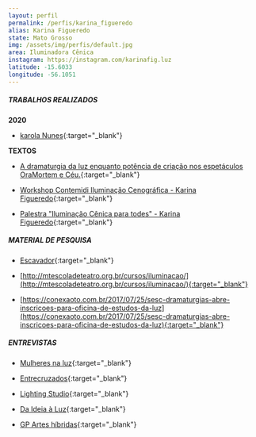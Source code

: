 ```yaml
---
layout: perfil
permalink: /perfis/karina_figueredo
alias: Karina Figueredo
state: Mato Grosso
img: /assets/img/perfis/default.jpg
area: Iluminadora Cênica
instagram: https://instagram.com/karinafig.luz
latitude: -15.6033
longitude: -56.1051
---
```


##### **TRABALHOS REALIZADOS**

**2020**

- [karola Nunes](https://www.youtube.com/watch?v=TQojf6turEM){:target="_blank"}

**TEXTOS**

- [A dramaturgia da luz enquanto potência de criação nos espetáculos OraMortem e Céu.](https://eventosacademicos.ufmt.br/index.php/mostradaposgraduacao/ximostra/paper/view/12357/0){:target="_blank"}

- [Workshop Contemidi Iluminação Cenográfica - Karina Figueredo](https://www.youtube.com/watch?v=97rsv6AQqIE){:target="_blank"}

- [Palestra "Iluminação Cênica para todes" - Karina Figueredo](https://www.youtube.com/watch?v=CVchpRY_uU){:target="_blank"}

##### **MATERIAL DE PESQUISA**

- [Escavador](https://www.escavador.com/sobre/1472976/karina-figueredo-souza){:target="_blank"}

- [http://mtescoladeteatro.org.br/cursos/iluminacao/](http://mtescoladeteatro.org.br/cursos/iluminacao/){:target="_blank"}

- [https://conexaoto.com.br/2017/07/25/sesc-dramaturgias-abre-inscricoes-para-oficina-de-estudos-da-luz](https://conexaoto.com.br/2017/07/25/sesc-dramaturgias-abre-inscricoes-para-oficina-de-estudos-da-luz){:target="_blank"}

##### **ENTREVISTAS**

- [Mulheres na luz](https://www.youtube.com/watch?v=_9edLen2Q1g){:target="_blank"}

- [Entrecruzados](https://www.youtube.com/watch?v=Hxs1pSolkdk){:target="_blank"}

- [Lighting Studio](https://www.youtube.com/watch?v=vynKOVZKljs){:target="_blank"}

- [Da Ideia à Luz](https://www.youtube.com/watch?v=N9wNFJEZwW0){:target="_blank"}

- [GP Artes híbridas](https://www.youtube.com/watch?v=V4ubAWW1hJI){:target="_blank"}